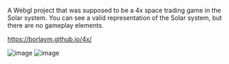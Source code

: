 A Webgl project that was supposed to be a 4x space trading game in the Solar system. You can see a valid representation of the Solar system, but there are no gameplay elements.

https://borlaym.github.io/4x/

![image](https://user-images.githubusercontent.com/5425530/115120287-0eb78980-9fad-11eb-81ed-24afb8bf5500.png)
![image](https://user-images.githubusercontent.com/5425530/115120302-20009600-9fad-11eb-8438-f9579401496a.png)

